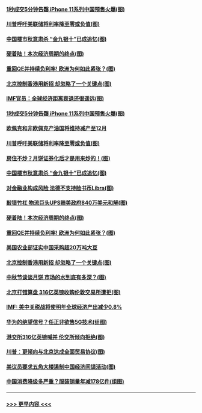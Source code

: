 #### [1秒成交5分钟告罄 iPhone 11系列中国预售火爆(图)](../pages/p5/907373.md?t=09142311) 
#### [川普呼吁美联储将利率降至零或负值(图)](../pages/p5/907303.md?t=09142311) 
#### [中国楼市秋意肃杀 “金九银十”已成追忆(图)](../pages/p5/907275.md?t=09142311) 
#### [硬着陆！本次经济周期的终点(图)](../pages/p5/907268.md?t=09142311) 
#### [重回QE并持续负利率! 欧洲为何如此紧张？(图)](../pages/p5/907269.md?t=09142311) 
#### [北京控制香港用新招 却忽略了一个关键点(图)](../pages/p5/907256.md?t=09142311) 
#### [IMF官员：全球经济距离衰退还很遥远(图)](../pages/p5/907377.md?t=09142311) 
#### [1秒成交5分钟告罄 iPhone 11系列中国预售火爆(图)](../pages/p5/907373.md?t=09142311) 
#### [欧佩克和非欧佩克产油国将维持减产至12月](../pages/p5/907339.md?t=09142311) 
#### [川普呼吁美联储将利率降至零或负值(图)](../pages/p5/907303.md?t=09142311) 
#### [房住不炒？月饼证券化后才是用来炒的！(图)](../pages/p5/907337.md?t=09142311) 
#### [中国楼市秋意肃杀 “金九银十”已成追忆(图)](../pages/p5/907275.md?t=09142311) 
#### [对金融业构成风险 法德不支持脸书币Libra(图)](../pages/p5/907312.md?t=09142311) 
#### [敲错竹杠 物流巨头UPS赔美政府840万美元和解(图)](../pages/p5/907308.md?t=09142311) 
#### [硬着陆！本次经济周期的终点(图)](../pages/p5/907268.md?t=09142311) 
#### [重回QE并持续负利率! 欧洲为何如此紧张？(图)](../pages/p5/907269.md?t=09142311) 
#### [美国农业部证实中国采购超20万吨大豆](../pages/p5/907287.md?t=09142311) 
#### [北京控制香港用新招 却忽略了一个关键点(图)](../pages/p5/907256.md?t=09142311) 
#### [中秋节谈谈月饼 市场的水到底有多深？(图)](../pages/p5/907241.md?t=09142311) 
#### [北京打错算盘 316亿英镑收购伦敦交易所遭拒(图)](../pages/p5/907236.md?t=09142311) 
#### [IMF: 美中关税战将使明年全球经济产出减少0.8%](../pages/p5/907233.md?t=09142311) 
#### [华为的绝望信号？任正非欲售5G技术(组图)](../pages/p5/907155.md?t=09142311) 
#### [港交所316亿英镑喊并 伦交所倾向拒绝(图)](../pages/p5/907207.md?t=09142311) 
#### [川普：更倾向与北京达成全面贸易协议(图)](../pages/p5/907211.md?t=09142311) 
#### [美议员要求五角大楼遏制中国经济间谍活动(图)](../pages/p5/907199.md?t=09142311) 
#### [中国消费降级多严重？服装销量年减178亿件(组图)](../pages/p5/907157.md?t=09142311) 

----
#### [ >>> 更早内容 <<< ](../indexes/p5-earlier.md)
